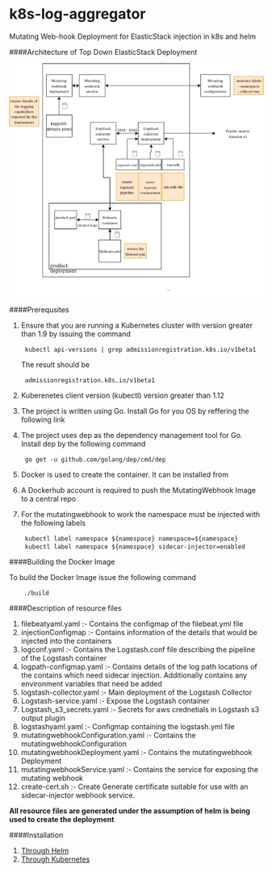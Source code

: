 # k8s-log-aggregator
Mutating Web-hook Deployment for ElasticStack injection in k8s and helm

####Architecture of Top Down ElasticStack Deployment

![Architecture](documentation/Sample%20full%20elasticStack%20deployment.png)

####Prerequsites

1. Ensure that you are running a Kubernetes cluster with version greater 
than 1.9 by issuing the command

        kubectl api-versions | grep admissionregistration.k8s.io/v1beta1

    The result should be
    
        admissionregistration.k8s.io/v1beta1
        
2. Kuberenetes client version (kubectl) version greater than 1.12
3. The project is written using Go. Install Go for you OS by reffering the
following link

4. The project uses dep as the dependency management tool for Go. Install dep 
by the following command

        go get -u github.com/golang/dep/cmd/dep
        
5. Docker is used to create the container. It can be installed from 

6. A Dockerhub account is required to push the MutatingWebhook Image to a 
central repo

7. For the mutatingwebhook to work the namespace must be injected with the following labels
        
        kubectl label namespace ${namespace} namespace=${namespace}
        kubectl label namespace ${namespace} sidecar-injector=enabled
        
####Building the Docker Image

To build the Docker Image issue the following command

        ./build
                
####Description of resource files

1. filebeatyaml.yaml :- Contains the configmap of the filebeat.yml file
2. injectionConfigmap :- Contains information of the details that would be injected into the containers
3. logconf.yaml :- Contains the Logstash.conf file describing the pipeline of the Logstash container
4. logpath-configmap.yaml :- Contains details of the log path locations of the contains which need sidecar injection. 
Additionally contains any environment variables that need be added
5. logstash-collector.yaml :- Main deployment of the Logstash Collector
6. Logstash-service.yaml :- Expose the Logstash container
7. Logstash_s3_secrets.yaml :- Secrets for aws crednetials in Logstash s3 output plugin
8. logstashyaml.yaml :- Configmap containing the logstash.yml file
9. mutatingwebhookConfiguration.yaml :- Contains the mutatingwebhookConfiguration
10. mutatingwebhookDeployment.yaml :- Contains the mutatingwebhook Deployment
11. mutatingwebhookService.yaml :- Contains the service for exposing the mutating webhook
12. create-cert.sh :- Create Generate certificate suitable for use with an sidecar-injector webhook service.

**All resource files are generated under the assumption of helm is being used to create
the deployment**

####Installation
1. [Through Helm](documentation/HELM_INSTALLATION.MD)
2. [Through Kubernetes](documentation/K8S_INSTALLATION.MD)
